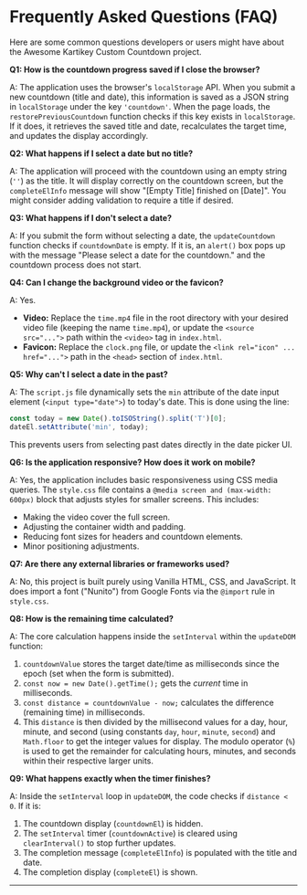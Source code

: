 # Frequently Asked Questions (FAQ)

Here are some common questions developers or users might have about the Awesome Kartikey Custom Countdown project.

**Q1: How is the countdown progress saved if I close the browser?**

A: The application uses the browser's `localStorage` API. When you submit a new countdown (title and date), this information is saved as a JSON string in `localStorage` under the key `'countdown'`. When the page loads, the `restorePreviousCountdown` function checks if this key exists in `localStorage`. If it does, it retrieves the saved title and date, recalculates the target time, and updates the display accordingly.

**Q2: What happens if I select a date but no title?**

A: The application will proceed with the countdown using an empty string (`''`) as the title. It will display correctly on the countdown screen, but the `completeElInfo` message will show "[Empty Title] finished on [Date]". You might consider adding validation to require a title if desired.

**Q3: What happens if I don't select a date?**

A: If you submit the form without selecting a date, the `updateCountdown` function checks if `countdownDate` is empty. If it is, an `alert()` box pops up with the message "Please select a date for the countdown." and the countdown process does not start.

**Q4: Can I change the background video or the favicon?**

A: Yes.
*   **Video:** Replace the `time.mp4` file in the root directory with your desired video file (keeping the name `time.mp4`), or update the `<source src="...">` path within the `<video>` tag in `index.html`.
*   **Favicon:** Replace the `clock.png` file, or update the `<link rel="icon" ... href="...">` path in the `<head>` section of `index.html`.

**Q5: Why can't I select a date in the past?**

A: The `script.js` file dynamically sets the `min` attribute of the date input element (`<input type="date">`) to today's date. This is done using the line:
```javascript
const today = new Date().toISOString().split('T')[0];
dateEl.setAttribute('min', today);
```
This prevents users from selecting past dates directly in the date picker UI.

**Q6: Is the application responsive? How does it work on mobile?**

A: Yes, the application includes basic responsiveness using CSS media queries. The `style.css` file contains a `@media screen and (max-width: 600px)` block that adjusts styles for smaller screens. This includes:
*   Making the video cover the full screen.
*   Adjusting the container width and padding.
*   Reducing font sizes for headers and countdown elements.
*   Minor positioning adjustments.

**Q7: Are there any external libraries or frameworks used?**

A: No, this project is built purely using Vanilla HTML, CSS, and JavaScript. It does import a font ("Nunito") from Google Fonts via the `@import` rule in `style.css`.

**Q8: How is the remaining time calculated?**

A: The core calculation happens inside the `setInterval` within the `updateDOM` function:
1.  `countdownValue` stores the target date/time as milliseconds since the epoch (set when the form is submitted).
2.  `const now = new Date().getTime();` gets the *current* time in milliseconds.
3.  `const distance = countdownValue - now;` calculates the difference (remaining time) in milliseconds.
4.  This `distance` is then divided by the millisecond values for a day, hour, minute, and second (using constants `day`, `hour`, `minute`, `second`) and `Math.floor` to get the integer values for display. The modulo operator (`%`) is used to get the remainder for calculating hours, minutes, and seconds within their respective larger units.

**Q9: What happens exactly when the timer finishes?**

A: Inside the `setInterval` loop in `updateDOM`, the code checks if `distance < 0`. If it is:
1.  The countdown display (`countdownEl`) is hidden.
2.  The `setInterval` timer (`countdownActive`) is cleared using `clearInterval()` to stop further updates.
3.  The completion message (`completeElInfo`) is populated with the title and date.
4.  The completion display (`completeEl`) is shown.

---